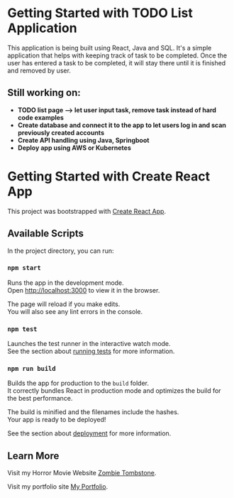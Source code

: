 # Getting Started with TODO List Application
This application is being built using React, Java and SQL. It's a simple application that helps with keeping track of task to be completed.
Once the user has entered a task to be completed, it will stay there until it is finished and removed by user.

## Still working on:
* **TODO list page --> let user input task, remove task instead of hard code examples**
* **Create database and connect it to the app to let users log in and scan previously created accounts**
* **Create API handling using Java, Springboot**
* **Deploy app using AWS or Kubernetes**

# Getting Started with Create React App

This project was bootstrapped with [Create React App](https://github.com/facebook/create-react-app).

## Available Scripts

In the project directory, you can run:

### `npm start`

Runs the app in the development mode.\
Open [http://localhost:3000](http://localhost:3000) to view it in the browser.

The page will reload if you make edits.\
You will also see any lint errors in the console.

### `npm test`

Launches the test runner in the interactive watch mode.\
See the section about [running tests](https://facebook.github.io/create-react-app/docs/running-tests) for more information.

### `npm run build`

Builds the app for production to the `build` folder.\
It correctly bundles React in production mode and optimizes the build for the best performance.

The build is minified and the filenames include the hashes.\
Your app is ready to be deployed!

See the section about [deployment](https://facebook.github.io/create-react-app/docs/deployment) for more information.

## Learn More

Visit my Horror Movie Website [Zombie Tombstone](https://cmeza432.github.io/Zombie-Tombstone/).

Visit my portfolio site [My Portfolio](https://carlos-meza-203ce6.netlify.app/).

